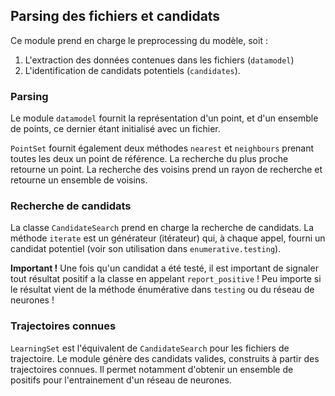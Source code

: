 ## Parsing des fichiers et candidats ##

Ce module prend en charge le preprocessing du modèle, soit :

1. L'extraction des données contenues dans les fichiers (`datamodel`)
2. L'identification de candidats potentiels (`candidates`).

### Parsing ###

Le module `datamodel` fournit la représentation d'un point, et d'un ensemble de
points, ce dernier étant initialisé avec un fichier.

`PointSet` fournit également deux méthodes `nearest` et `neighbours` prenant
toutes les deux un point de référence. La recherche du plus proche retourne un
point. La recherche des voisins prend un rayon de recherche et retourne un
ensemble de voisins.

### Recherche de candidats ###

La classe `CandidateSearch` prend en charge la recherche de candidats. La
méthode `iterate` est un générateur (itérateur) qui, à chaque appel, fourni un
candidat potentiel (voir son utilisation dans `enumerative.testing`).

**Important !** Une fois qu'un candidat a été testé, il est important de
signaler tout résultat positif a la classe en appelant `report_positive` ! Peu
importe si le résultat vient de la méthode énumérative dans `testing` ou du
réseau de neurones !

### Trajectoires connues ###

`LearningSet` est l'équivalent de `CandidateSearch` pour les fichiers de 
trajectoire. Le module génère des candidats valides, construits à partir des
trajectoires connues. Il permet notamment d'obtenir un ensemble de positifs pour
l'entrainement d'un réseau de neurones.

